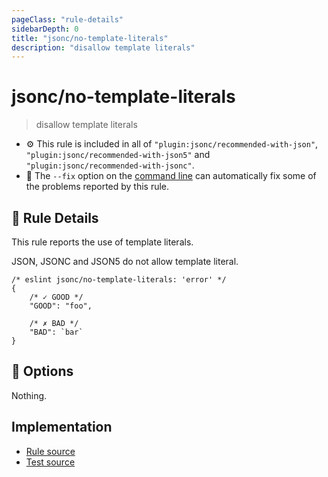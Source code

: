 ```yaml
---
pageClass: "rule-details"
sidebarDepth: 0
title: "jsonc/no-template-literals"
description: "disallow template literals"
---
```

# jsonc/no-template-literals

> disallow template literals

- :gear: This rule is included in all of `"plugin:jsonc/recommended-with-json"`, `"plugin:jsonc/recommended-with-json5"` and `"plugin:jsonc/recommended-with-jsonc"`.
- :wrench: The `--fix` option on the [command line](https://eslint.org/docs/user-guide/command-line-interface#fixing-problems) can automatically fix some of the problems reported by this rule.

## :book: Rule Details

This rule reports the use of template literals.

JSON, JSONC and JSON5 do not allow template literal.

<eslint-code-block fix>

```json5
/* eslint jsonc/no-template-literals: 'error' */
{
    /* ✓ GOOD */
    "GOOD": "foo",

    /* ✗ BAD */
    "BAD": `bar`
}
```

</eslint-code-block>

## :wrench: Options

Nothing.

## Implementation

- [Rule source](https://github.com/ota-meshi/eslint-plugin-jsonc/blob/master/lib/rules/no-template-literals.ts)
- [Test source](https://github.com/ota-meshi/eslint-plugin-jsonc/blob/master/tests/lib/rules/no-template-literals.js)
